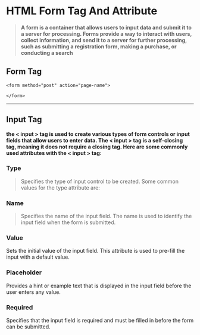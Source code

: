 # HTML Form Tag And Attribute

> **A form is a container that allows users to input data and submit it to a server for processing. Forms provide a way to interact with users, collect information, and send it to a server for further processing, such as submitting a registration form, making a purchase, or conducting a search**


## Form Tag 

```
<form method="post" action="page-name">

</form> 
```

<hr>

## Input Tag

**the < input > tag is used to create various types of form controls or input fields that allow users to enter data. The < input > tag is a self-closing tag, meaning it does not require a closing tag. Here are some commonly used attributes with the < input > tag:**

### Type  

> Specifies the type of input control to be created. Some common values for the type attribute are:

###  Name  

> Specifies the name of the input field. The name is used to identify the input field when the form is submitted.

### Value 

Sets the initial value of the input field. This attribute is used to pre-fill the input with a default value.

### Placeholder 

Provides a hint or example text that is displayed in the input field before the user enters any value.

### Required  

Specifies that the input field is required and must be filled in before the form can be submitted.

